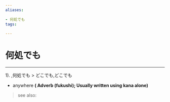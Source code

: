 ```yaml
---
aliases:
    
- 何処でも
tags:
    
---
```


# 何処でも
---
1).
,何処でも > どこでも,どこでも

- anywhere
**( Adverb (fukushi); Usually written using kana alone)**
> see also: 
            